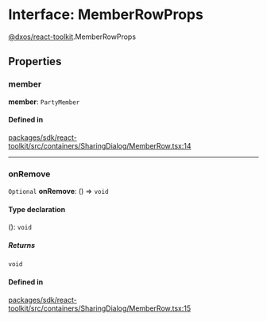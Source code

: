 # Interface: MemberRowProps

[@dxos/react-toolkit](../modules/dxos_react_toolkit.md).MemberRowProps

## Properties

### member

 **member**: `PartyMember`

#### Defined in

[packages/sdk/react-toolkit/src/containers/SharingDialog/MemberRow.tsx:14](https://github.com/dxos/dxos/blob/main/packages/sdk/react-toolkit/src/containers/SharingDialog/MemberRow.tsx#L14)

___

### onRemove

 `Optional` **onRemove**: () => `void`

#### Type declaration

(): `void`

##### Returns

`void`

#### Defined in

[packages/sdk/react-toolkit/src/containers/SharingDialog/MemberRow.tsx:15](https://github.com/dxos/dxos/blob/main/packages/sdk/react-toolkit/src/containers/SharingDialog/MemberRow.tsx#L15)
